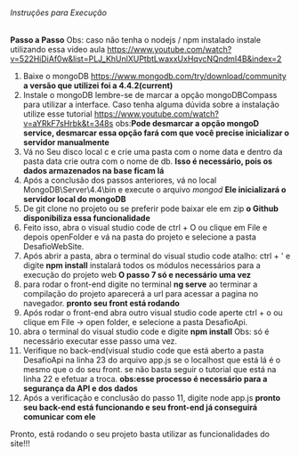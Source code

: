 ###### Instruções para Execução
**Passo a Passo**
Obs: caso não tenha o nodejs / npm instalado instale utilizando essa video aula <https://www.youtube.com/watch?v=522HiDiAf0w&list=PLJ_KhUnlXUPtbtLwaxxUxHqvcNQndmI4B&index=2>
1. Baixe o mongoDB <https://www.mongodb.com/try/download/community> **a versão que utilizei foi a 4.4.2(current)**
2. Instale o mongoDB lembre-se de marcar a opção mongoDBCompass para utilizar a interface. Caso tenha alguma dúvida sobre a instalação utilize esse tutorial <https://www.youtube.com/watch?v=aYRkF7sHrbk&t=348s> obs:**Pode desmarcar a opção mongoD service, desmarcar essa opção fará com que você precise inicializar o servidor manualmente**
3. Vá no Seu disco local c e crie uma pasta com o nome data e dentro da pasta data crie outra com o nome de db. **Isso é necessário, pois os dados armazenados na base ficam lá**
4. Após a conclusão dos passos anteriores, vá no local MongoDB\Server\4.4\bin e execute o arquivo *mongod* **Ele inicializará o servidor local do mongoDB**
5. De git clone no projeto ou se preferir pode baixar ele em zip **o Github disponibiliza essa funcionalidade**
6. Feito isso, abra o visual studio code de ctrl + O ou clique em File e depois openFolder e vá na pasta do projeto e selecione a pasta DesafioWebSite.
7. Após abrir a pasta, abra o terminal do visual studio code atalho: ctrl + ' e digite **npm install** instalará todos os módulos necessários para a execução do projeto web
**O passo 7 só e necessário uma vez**
8. para rodar o front-end digite no terminal **ng serve** ao terminar a compilação do projeto aparecerá a url para acessar a pagina no navegador. **pronto seu front está rodando**
9. Após rodar o front-end abra outro visual studio code aperte ctrl + o ou clique em File -> open folder, e selecione a pasta DesafioApi.
10. abra o terminal do visual studio code e digite **npm install** Obs: só é necessário executar esse passo uma vez.
11. Verifique no back-end(visual studio code que está aberto a pasta DesafioApi na linha 23 do arquivo app.js se o localhost que está lá é o mesmo que o do seu front. se não basta seguir o tutorial que está na linha 22 e efetuar a troca.
**obs:esse processo é necessário para a segurança da API e dos dados**
12. Após a verificação e conclusão do passo 11, digite node app.js **pronto seu back-end está funcionando e seu front-end já conseguirá comunicar com ele**
<p>Pronto, está rodando o seu projeto basta utilizar as funcionalidades do site!!!



